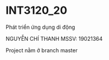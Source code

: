 # INT3120_20
 Phát triển ứng dụng di động    
 
  NGUYỄN CHÍ THANH     MSSV: 19021364
  
  Project nằm ở branch master
  
  

